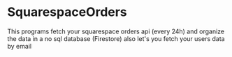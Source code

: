 # SquarespaceOrders
 This programs fetch your squarespace orders api (every 24h) and organize the data in a no sql database (Firestore)  also let's you fetch your users data by email
